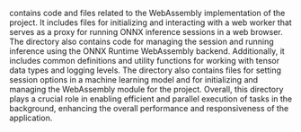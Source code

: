 contains code and files related to the WebAssembly implementation of the project. It includes files for initializing and interacting with a web worker that serves as a proxy for running ONNX inference sessions in a web browser. The directory also contains code for managing the session and running inference using the ONNX Runtime WebAssembly backend. Additionally, it includes common definitions and utility functions for working with tensor data types and logging levels. The directory also contains files for setting session options in a machine learning model and for initializing and managing the WebAssembly module for the project. Overall, this directory plays a crucial role in enabling efficient and parallel execution of tasks in the background, enhancing the overall performance and responsiveness of the application.